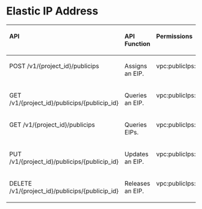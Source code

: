 # Elastic IP Address<a name="eip_apipermission_0002"></a>

<a name="en-us_topic_0201534207_table3381441153612"></a>
<table><thead align="left"><tr id="en-us_topic_0201534207_row134361241153612"><th class="cellrowborder" valign="top" width="47.88732394366197%" id="mcps1.1.4.1.1"><p id="en-us_topic_0201534207_p24367414363"><a name="en-us_topic_0201534207_p24367414363"></a><a name="en-us_topic_0201534207_p24367414363"></a>API</p>
</th>
<th class="cellrowborder" valign="top" width="30.985915492957744%" id="mcps1.1.4.1.2"><p id="en-us_topic_0201534207_p423285813514"><a name="en-us_topic_0201534207_p423285813514"></a><a name="en-us_topic_0201534207_p423285813514"></a>API Function</p>
</th>
<th class="cellrowborder" valign="top" width="21.12676056338028%" id="mcps1.1.4.1.3"><p id="en-us_topic_0201534207_p2436194193616"><a name="en-us_topic_0201534207_p2436194193616"></a><a name="en-us_topic_0201534207_p2436194193616"></a>Permissions</p>
</th>
</tr>
</thead>
<tbody><tr id="en-us_topic_0201534207_row943674133617"><td class="cellrowborder" valign="top" width="47.88732394366197%" headers="mcps1.1.4.1.1 "><p id="en-us_topic_0201534207_p144365416368"><a name="en-us_topic_0201534207_p144365416368"></a><a name="en-us_topic_0201534207_p144365416368"></a>POST /v1/{project_id}/publicips</p>
</td>
<td class="cellrowborder" valign="top" width="30.985915492957744%" headers="mcps1.1.4.1.2 "><p id="en-us_topic_0201534207_p13232958145117"><a name="en-us_topic_0201534207_p13232958145117"></a><a name="en-us_topic_0201534207_p13232958145117"></a>Assigns an EIP.</p>
</td>
<td class="cellrowborder" valign="top" width="21.12676056338028%" headers="mcps1.1.4.1.3 "><p id="en-us_topic_0201534207_p17904175011365"><a name="en-us_topic_0201534207_p17904175011365"></a><a name="en-us_topic_0201534207_p17904175011365"></a>vpc:publicIps:create</p>
</td>
</tr>
<tr id="en-us_topic_0201534207_row343704173619"><td class="cellrowborder" valign="top" width="47.88732394366197%" headers="mcps1.1.4.1.1 "><p id="en-us_topic_0201534207_p174371341133618"><a name="en-us_topic_0201534207_p174371341133618"></a><a name="en-us_topic_0201534207_p174371341133618"></a>GET /v1/{project_id}/publicips/{publicip_id}</p>
</td>
<td class="cellrowborder" valign="top" width="30.985915492957744%" headers="mcps1.1.4.1.2 "><p id="en-us_topic_0201534207_p1623218589512"><a name="en-us_topic_0201534207_p1623218589512"></a><a name="en-us_topic_0201534207_p1623218589512"></a>Queries an EIP.</p>
</td>
<td class="cellrowborder" valign="top" width="21.12676056338028%" headers="mcps1.1.4.1.3 "><p id="en-us_topic_0201534207_p8360152113611"><a name="en-us_topic_0201534207_p8360152113611"></a><a name="en-us_topic_0201534207_p8360152113611"></a>vpc:publicIps:get</p>
</td>
</tr>
<tr id="en-us_topic_0201534207_row34371241143616"><td class="cellrowborder" valign="top" width="47.88732394366197%" headers="mcps1.1.4.1.1 "><p id="en-us_topic_0201534207_p16437174193619"><a name="en-us_topic_0201534207_p16437174193619"></a><a name="en-us_topic_0201534207_p16437174193619"></a>GET /v1/{project_id}/publicips</p>
</td>
<td class="cellrowborder" valign="top" width="30.985915492957744%" headers="mcps1.1.4.1.2 "><p id="en-us_topic_0201534207_p182321558155116"><a name="en-us_topic_0201534207_p182321558155116"></a><a name="en-us_topic_0201534207_p182321558155116"></a>Queries EIPs.</p>
</td>
<td class="cellrowborder" valign="top" width="21.12676056338028%" headers="mcps1.1.4.1.3 "><p id="en-us_topic_0201534207_p35961753143612"><a name="en-us_topic_0201534207_p35961753143612"></a><a name="en-us_topic_0201534207_p35961753143612"></a>vpc:publicIps:list</p>
</td>
</tr>
<tr id="en-us_topic_0201534207_row443713412363"><td class="cellrowborder" valign="top" width="47.88732394366197%" headers="mcps1.1.4.1.1 "><p id="en-us_topic_0201534207_p4437194193614"><a name="en-us_topic_0201534207_p4437194193614"></a><a name="en-us_topic_0201534207_p4437194193614"></a>PUT /v1/{project_id}/publicips/{publicip_id}</p>
</td>
<td class="cellrowborder" valign="top" width="30.985915492957744%" headers="mcps1.1.4.1.2 "><p id="en-us_topic_0201534207_p623295805113"><a name="en-us_topic_0201534207_p623295805113"></a><a name="en-us_topic_0201534207_p623295805113"></a>Updates an EIP.</p>
</td>
<td class="cellrowborder" valign="top" width="21.12676056338028%" headers="mcps1.1.4.1.3 "><p id="en-us_topic_0201534207_p1060705413366"><a name="en-us_topic_0201534207_p1060705413366"></a><a name="en-us_topic_0201534207_p1060705413366"></a>vpc:publicIps:update</p>
</td>
</tr>
<tr id="en-us_topic_0201534207_row10437144143617"><td class="cellrowborder" valign="top" width="47.88732394366197%" headers="mcps1.1.4.1.1 "><p id="en-us_topic_0201534207_p2437114115362"><a name="en-us_topic_0201534207_p2437114115362"></a><a name="en-us_topic_0201534207_p2437114115362"></a>DELETE /v1/{project_id}/publicips/{publicip_id}</p>
</td>
<td class="cellrowborder" valign="top" width="30.985915492957744%" headers="mcps1.1.4.1.2 "><p id="en-us_topic_0201534207_p923213587517"><a name="en-us_topic_0201534207_p923213587517"></a><a name="en-us_topic_0201534207_p923213587517"></a>Releases an EIP.</p>
</td>
<td class="cellrowborder" valign="top" width="21.12676056338028%" headers="mcps1.1.4.1.3 "><p id="en-us_topic_0201534207_p986195516362"><a name="en-us_topic_0201534207_p986195516362"></a><a name="en-us_topic_0201534207_p986195516362"></a>vpc:publicIps:delete</p>
</td>
</tr>
</tbody>
</table>


